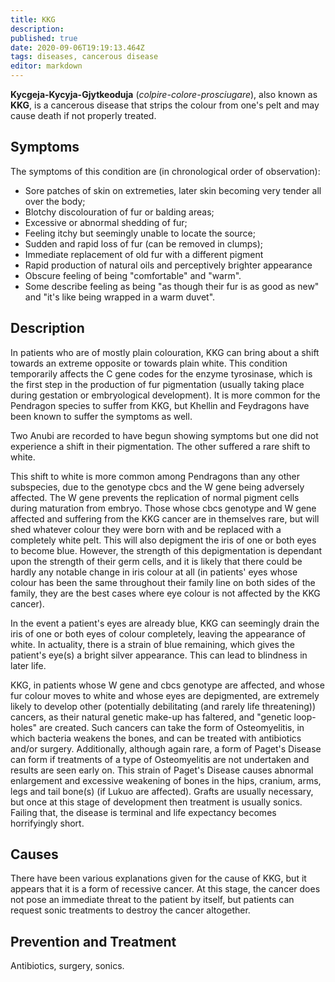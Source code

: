 ```yaml
---
title: KKG
description: 
published: true
date: 2020-09-06T19:19:13.464Z
tags: diseases, cancerous disease
editor: markdown
---
```


**Kycgeja-Kycyja-Gjytkeoduja** (*colpire-colore-prosciugare*), also known as **KKG**, is a cancerous disease that strips the colour from one's pelt and may cause death if not properly treated.

Symptoms
--------

The symptoms of this condition are (in chronological order of observation):

-   Sore patches of skin on extremeties, later skin becoming very tender all over the body;
-   Blotchy discolouration of fur or balding areas;
-   Excessive or abnormal shedding of fur;
-   Feeling itchy but seemingly unable to locate the source;
-   Sudden and rapid loss of fur (can be removed in clumps);
-   Immediate replacement of old fur with a different pigment
-   Rapid production of natural oils and perceptively brighter appearance
-   Obscure feeling of being "comfortable" and "warm".
-   Some describe feeling as being "as though their fur is as good as new" and "it's like being wrapped in a warm duvet".

Description
-----------

In patients who are of mostly plain colouration, KKG can bring about a shift towards an extreme opposite or towards plain white. This condition temporarily affects the C gene codes for the enzyme tyrosinase, which is the first step in the production of fur pigmentation (usually taking place during gestation or embryological development). It is more common for the Pendragon species to suffer from KKG, but Khellin and Feydragons have been known to suffer the symptoms as well.

Two Anubi are recorded to have begun showing symptoms but one did not experience a shift in their pigmentation. The other suffered a rare shift to white.

This shift to white is more common among Pendragons than any other subspecies, due to the genotype cbcs and the W gene being adversely affected. The W gene prevents the replication of normal pigment cells during maturation from embryo. Those whose cbcs genotype and W gene affected and suffering from the KKG cancer are in themselves rare, but will shed whatever colour they were born with and be replaced with a completely white pelt. This will also depigment the iris of one or both eyes to become blue. However, the strength of this depigmentation is dependant upon the strength of their germ cells, and it is likely that there could be hardly any notable change in iris colour at all (in patients' eyes whose colour has been the same throughout their family line on both sides of the family, they are the best cases where eye colour is not affected by the KKG cancer).

In the event a patient's eyes are already blue, KKG can seemingly drain the iris of one or both eyes of colour completely, leaving the appearance of white. In actuality, there is a strain of blue remaining, which gives the patient's eye(s) a bright silver appearance. This can lead to blindness in later life.

KKG, in patients whose W gene and cbcs genotype are affected, and whose fur colour moves to white and whose eyes are depigmented, are extremely likely to develop other (potentially debilitating (and rarely life threatening)) cancers, as their natural genetic make-up has faltered, and "genetic loop-holes" are created. Such cancers can take the form of Osteomyelitis, in which bacteria weakens the bones, and can be treated with antibiotics and/or surgery. Additionally, although again rare, a form of Paget's Disease can form if treatments of a type of Osteomyelitis are not undertaken and results are seen early on. This strain of Paget's Disease causes abnormal enlargement and excessive weakening of bones in the hips, cranium, arms, legs and tail bone(s) (if Lukuo are affected). Grafts are usually necessary, but once at this stage of development then treatment is usually sonics. Failing that, the disease is terminal and life expectancy becomes horrifyingly short.

Causes
------

There have been various explanations given for the cause of KKG, but it appears that it is a form of recessive cancer. At this stage, the cancer does not pose an immediate threat to the patient by itself, but patients can request sonic treatments to destroy the cancer altogether.

Prevention and Treatment
------------------------

Antibiotics, surgery, sonics.